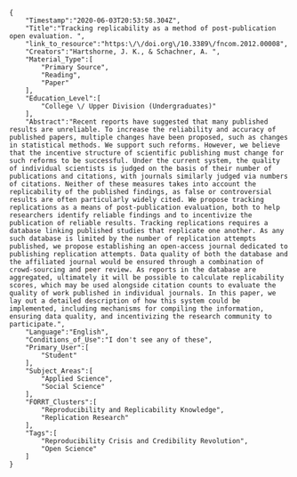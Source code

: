 
    {
        "Timestamp":"2020-06-03T20:53:58.304Z",
        "Title":"Tracking replicability as a method of post-publication open evaluation. ",
        "link_to_resource":"https:\/\/doi.org\/10.3389\/fncom.2012.00008",
        "Creators":"Hartshorne, J. K., & Schachner, A. ",
        "Material_Type":[
            "Primary Source",
            "Reading",
            "Paper"
        ],
        "Education_Level":[
            "College \/ Upper Division (Undergraduates)"
        ],
        "Abstract":"Recent reports have suggested that many published results are unreliable. To increase the reliability and accuracy of published papers, multiple changes have been proposed, such as changes in statistical methods. We support such reforms. However, we believe that the incentive structure of scientific publishing must change for such reforms to be successful. Under the current system, the quality of individual scientists is judged on the basis of their number of publications and citations, with journals similarly judged via numbers of citations. Neither of these measures takes into account the replicability of the published findings, as false or controversial results are often particularly widely cited. We propose tracking replications as a means of post-publication evaluation, both to help researchers identify reliable findings and to incentivize the publication of reliable results. Tracking replications requires a database linking published studies that replicate one another. As any such database is limited by the number of replication attempts published, we propose establishing an open-access journal dedicated to publishing replication attempts. Data quality of both the database and the affiliated journal would be ensured through a combination of crowd-sourcing and peer review. As reports in the database are aggregated, ultimately it will be possible to calculate replicability scores, which may be used alongside citation counts to evaluate the quality of work published in individual journals. In this paper, we lay out a detailed description of how this system could be implemented, including mechanisms for compiling the information, ensuring data quality, and incentivizing the research community to participate.",
        "Language":"English",
        "Conditions_of_Use":"I don't see any of these",
        "Primary_User":[
            "Student"
        ],
        "Subject_Areas":[
            "Applied Science",
            "Social Science"
        ],
        "FORRT_Clusters":[
            "Reproducibility and Replicability Knowledge",
            "Replication Research"
        ],
        "Tags":[
            "Reproducibility Crisis and Credibility Revolution",
            "Open Science"
        ]
    }
